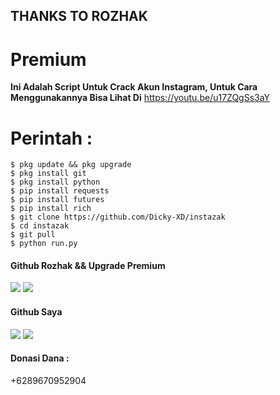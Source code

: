 ## THANKS TO ROZHAK
# Premium

**Ini Adalah Script Untuk Crack Akun Instagram, Untuk Cara Menggunakannya Bisa Lihat Di** https://youtu.be/u17ZQgSs3aY

# Perintah :
    $ pkg update && pkg upgrade
    $ pkg install git
    $ pkg install python
    $ pip install requests
    $ pip install futures
    $ pip install rich
    $ git clone https://github.com/Dicky-XD/instazak
    $ cd instazak
    $ git pull
    $ python run.py

#### Github Rozhak && Upgrade Premium
[![](https://img.shields.io/badge/Github-black?logo=Github&logoColor=black&labelColor=white)](https://www.github.com/RozhakXD)
[![](https://img.shields.io/badge/Github-black?logo=Github&logoColor=black&labelColor=white)](https://www.github.com/RozhakXD/Premium)
#### Github Saya
[![](https://img.shields.io/badge/Github-black?logo=Github&logoColor=black&labelColor=white)](https://www.github.com/Dicky-XD)
[![](https://img.shields.io/badge/Whatsapp-CHAT-red?logo=Whatsapp&logoColor=Brightgreen&labelColor=white)](https://wa.me/6289670952904?text=Asalamualaikum+bang)
#### Donasi Dana :
+6289670952904
#

